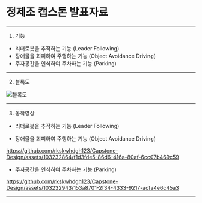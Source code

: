 # 정제조 캡스톤 발표자료
---
1. 기능
- 리더로봇을 추적하는 기능 (Leader Following)
- 장애물을 회피하여 주행하는 기능 (Object Avoidance Driving)
- 주자공간을 인식하여 주차하는 기능 (Parking)
---
2. 블록도

![블록도](https://github.com/rkskwhdgh123/Capstone-Design/assets/103232864/4a27d2be-2945-4dfd-80dc-2475f177d91e)

---
3. 동작영상
- 리더로봇을 추적하는 기능 (Leader Following)

- 장애물을 회피하여 주행하는 기능 (Object Avoidance Driving)

https://github.com/rkskwhdgh123/Capstone-Design/assets/103232864/f1d3fde5-86d6-416a-80af-6cc07b469c59

- 주자공간을 인식하여 주차하는 기능 (Parking)


https://github.com/rkskwhdgh123/Capstone-Design/assets/103232943/153a8701-2f34-4333-9217-acfa4e6c45a3

---

